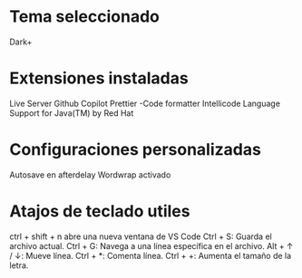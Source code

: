 # Tema seleccionado
Dark+

# Extensiones instaladas
Live Server
Github Copilot
Prettier -Code formatter
Intellicode
Language Support for Java(TM) by Red Hat

# Configuraciones personalizadas
Autosave en afterdelay
Wordwrap activado

# Atajos de teclado utiles
ctrl + shift + n abre una nueva ventana de VS Code
Ctrl + S: Guarda el archivo actual.
Ctrl + G: Navega a una línea específica en el archivo.
Alt + ↑ / ↓: Mueve línea.
Ctrl + *: Comenta línea.
Ctrl + +: Aumenta el tamaño de la letra.